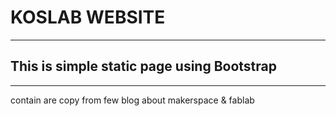 # KOSLAB WEBSITE

---

## This is simple static page using Bootstrap

---

contain are copy from few blog about makerspace & fablab

